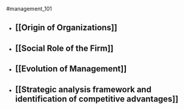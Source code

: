 #management_101 

- ## [[Origin of Organizations]]

- ## [[Social Role of the Firm]]

- ## [[Evolution of Management]]

- ## [[Strategic analysis framework and identification of competitive advantages]]


